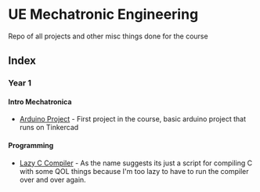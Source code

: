 # UE Mechatronic Engineering
Repo of all projects and other misc things done for the course

## Index
### Year 1
#### Intro Mechatronica
- [Arduino Project](/Year%201/Mechatronica/Arduino/) - First project in the course, basic arduino project that runs on Tinkercad

#### Programming
- [Lazy C Compiler](/Year%201/Programming/lcc.sh) - As the name suggests its just a script for compiling C with some QOL things because I'm too lazy to have to run the compiler over and over again.